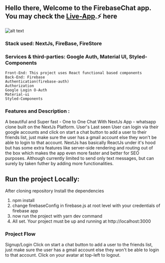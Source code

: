 ## Hello there, Welcome to the FirebaseChat app. You may check the [Live-App].⚡ here

![alt text](https://mongo-mern.s3.ap-south-1.amazonaws.com/3.jpg)

### Stack used: NextJs, FireBase, FireStore


### Services & third-parties: Google Auth, Material UI, Styled-Components

    Front-End: This project uses React functional based components 
    Back-End: Firebase
    Authentication(firebase-auth)
    Authorization
    Google Login O-Auth
    Material-ui
    Styled-Components
    

### Features and Description :
A beautiful and Super fast - One to One Chat With  NextJs App - whatsapp clone built on the NextJs Platform. 
User's Last seen
User can login via their google accounts and click on start a chat button to add a user to their friends list, just make sure the user has a gmail account else they won't be able to login to that account.
NextJs has basically ReactJs under it's hood but has some extra features like 
server-side rendering and routing out of the box which makes the app even more faster and better for SEO purposes. 
Although currently limited to send only text messages, but can surely by taken futher by adding more functionalities.

## Run the project Locally:
After cloning repository 
Install the dependencies
1. npm install
2. change firebaseConfig in firebase.js at root level with your credentials of firebase app
3. now run the project with yarn dev command
4. All set. Your project must be up and running at http://localhost:3000

### Project Flow
Signup/Login 
Click on start a chat button to add a user to the friends list, just make sure the user has a gmail account else they won't be able to login to that account.
Click on your avatar at top-left to logout. 

[Live-App]: https://chatapp-firebase.vercel.app/
